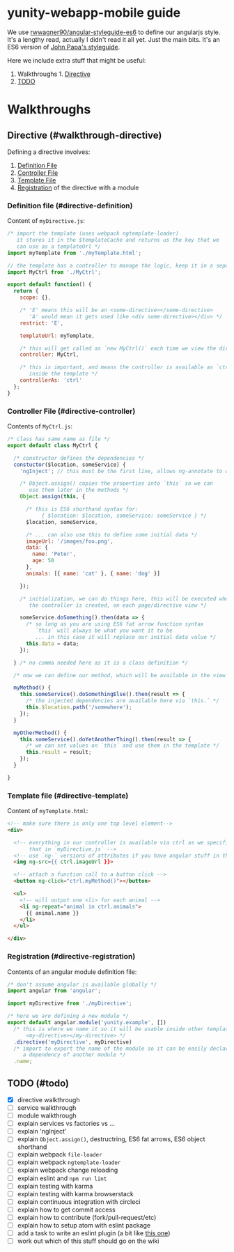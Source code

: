 # yunity-webapp-mobile guide

We use [rwwagner90/angular-styleguide-es6](https://github.com/rwwagner90/angular-styleguide-es6) to define our angularjs style. It's a lengthy read, actually I didn't read it all yet. Just the main bits. It's an ES6 version of [John Papa's styleguide](https://github.com/johnpapa/angular-styleguide).

Here we include extra stuff that might be useful:
  1. Walkthroughs
    1. [Directive](#walkthrough-directive)
  1. [TODO](#todo)

# Walkthroughs

## Directive (#walkthrough-directive)

Defining a directive involves:

  1. [Definition File](#directive-definition)
  1. [Controller File](#directive-controller)
  1. [Template File](#directive-template)
  1. [Registration](#directive-registration) of the directive with a module

### Definition file (#directive-definition)

Content of `myDirective.js`:

```javascript
/* import the template (uses webpack ngtemplate-loader)
   it stores it in the $templateCache and returns us the key that we
   can use as a templateUrl */
import myTemplate from './myTemplate.html';

// the template has a controller to manage the logic, keep it in a seperate file
import MyCtrl from './MyCtrl';

export default function() {
  return {
    scope: {},

    /* 'E' means this will be an <some-directive></some-directive>
       'A' would mean it gets used like <div some-directive></div> */
    restrict: 'E',

    templateUrl: myTemplate,

    /* this will get called as `new MyCtrl()` each time we view the directive */
    controller: MyCtrl,

    /* this is important, and means the controller is available as `ctrl`
       inside the template */
    controllerAs: 'ctrl'
  };
}
```

### Controller File (#directive-controller)

Contents of `MyCtrl.js`:

```javascript
/* class has same name as file */
export default class MyCtrl {

  /* constructor defines the dependencies */
  constuctor($location, someService) {
    'ngInject'; // this must be the first line, allows ng-annotate to work

    /* Object.assign() copies the properties into `this` so we can
       use them later in the methods */
    Object.assign(this, {

      /* this is ES6 shorthand syntax for:
           { $location: $location, someService: someService } */
      $location, someService,

      /* ... can also use this to define some initial data */
      imageUrl: '/images/foo.png',
      data: {
        name: 'Peter',
        age: 50
      },
      animals: [{ name: 'cat' }, { name: 'dog' }]

    });

    /* initialization, we can do things here, this will be executed whenever
       the controller is created, on each page/directive view */

    someService.doSomething().then(data => {
      /* so long as you are using ES6 fat arrow function syntax
         `this` will always be what you want it to be
         ... in this case it will replace our initial data value */
      this.data = data;
    });

  } /* no comma needed here as it is a class definition */

  /* now we can define our method, which will be available in the view */

  myMethod() {
    this.someService().doSomethingElse().then(result => {
      /* the injected dependencies are available here via `this.` */
      this.$location.path('/somewhere');
    });
  }

  myOtherMethod() {
    this.someService().doYetAnotherThing().then(result => {
      /* we can set values on `this` and use them in the template */
      this.result = result;
    });
  }

}
```

### Template file (#directive-template)

Content of `myTemplate.html`:

```html
<!-- make sure there is only one top level element-->
<div>

  <!-- everything in our controller is available via ctrl as we specified
       that in `myDirective.js` -->
  <!-- use `ng-` versions of attributes if you have angular stuff in the value -->
  <img ng-src={{ ctrl.imageUrl }}>

  <!-- attach a function call to a button click -->
  <button ng-click="ctrl.myMethod()"></button>

  <ul>
    <!-- will output one <li> for each animal -->
    <li ng-repeat="animal in ctrl.animals">
      {{ animal.name }}
    </li>
  </ul>

</div>
```

### Registration (#directive-registration)

Contents of an angular module definition file:

```javascript
/* don't assume angular is available globally */
import angular from 'angular';

import myDirective from './myDirective';

/* here we are defining a new module */
export default angular.module('yunity.example', [])
  /* this is where we name it so it will be usable inside other templates as:
      <my-directive></my-directive> */
  .directive('myDirective', myDirective)
  /* import to export the name of the module so it can be easily declared as
     a dependency of another module */
  .name;
```

## TODO (#todo)

  - [x] directive walkthrough
  - [ ] service walkthrough
  - [ ] module walkthrough
  - [ ] explain services vs factories vs ...
  - [ ] explain 'ngInject'
  - [ ] explain `Object.assign()`, destructring, ES6 fat arrows, ES6 object shorthand
  - [ ] explain webpack `file-loader`
  - [ ] explain webpack `ngtemplate-loader`
  - [ ] explain webpack change reloading
  - [ ] explain eslint and `npm run lint`
  - [ ] explain testing with karma
  - [ ] explain testing with karma browserstack
  - [ ] explain continuous integration with circleci
  - [ ] explain how to get commit access
  - [ ] explain how to contribute (fork/pull-request/etc)
  - [ ] explain how to setup atom with eslint package
  - [ ] add a task to write an eslint plugin (a bit like [this one](https://github.com/Gillespie59/eslint-plugin-angular))
  - [ ] work out which of this stuff should go on the wiki